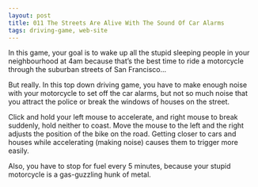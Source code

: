 ```yaml
---
layout: post
title: 011 The Streets Are Alive With The Sound Of Car Alarms
tags: driving-game, web-site
---
```

In this game, your goal is to wake up all the stupid sleeping people in your neighbourhood at 4am because that’s the best time to ride a motorcycle through the suburban streets of San Francisco...

But really. In this top down driving game, you have to make enough noise with your motorcycle to set off the car alarms, but not so much noise that you attract the police or break the windows of houses on the street.

Click and hold your left mouse to accelerate, and right mouse to break suddenly, hold neither to coast.  Move the mouse to the left and the right adjusts the position of the bike on the road.  Getting closer to cars and houses while accelerating (making noise) causes them to trigger more easily.

Also, you have to stop for fuel every 5 minutes, because your stupid motorcycle is a gas-guzzling hunk of metal.
